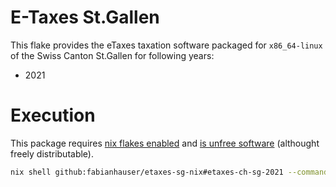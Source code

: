 # E-Taxes St.Gallen

This flake provides the eTaxes taxation software packaged for `x86_64-linux` of the Swiss Canton St.Gallen for following years:

* 2021

# Execution

This package requires [nix flakes enabled](https://nixos.wiki/wiki/Flakes) and [is unfree software](https://nixos.wiki/wiki/Flakes#Enable_unfree_software) (althought freely distributable).

```bash
nix shell github:fabianhauser/etaxes-sg-nix#etaxes-ch-sg-2021 --command 'Steuer St.Gallen 2021 nP'
```

